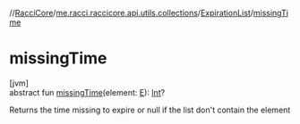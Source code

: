 //[RacciCore](../../../index.md)/[me.racci.raccicore.api.utils.collections](../index.md)/[ExpirationList](index.md)/[missingTime](missing-time.md)

# missingTime

[jvm]\
abstract fun [missingTime](missing-time.md)(element: [E](index.md)): [Int](https://kotlinlang.org/api/latest/jvm/stdlib/kotlin/-int/index.html)?

Returns the time missing to expire or null if the list don't contain the element
